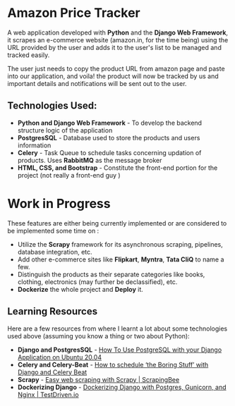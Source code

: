# Amazon Price Tracker
A web application developed with **Python** and the **Django Web Framework**, it scrapes an e-commerce website (amazon.in, for the time being) using the URL provided by the user and adds it to the user's list to be managed and tracked easily.

The user just needs to copy the product URL from amazon page and paste into our application, and voila! the product will now be tracked by us and important details and notifications will be sent out to the user.

## Technologies Used:
- **Python and Django Web Framework** - To develop the backend structure logic of the application
- **PostgresSQL** - Database used to store the products and users information
- **Celery** - Task Queue to schedule tasks concerning updation of products. Uses **RabbitMQ** as the message broker
- **HTML, CSS, and Bootstrap** - Constitute the front-end portion for the project (not really a front-end guy )

# Work in Progress
These features are either being currently implemented or are considered to be implemented some time on :
- Utilize the **Scrapy** framework for its asynchronous scraping, pipelines, database integration, etc.
- Add other e-commerce sites like **Flipkart**, **Myntra**, **Tata CliQ** to name a few.
- Distinguish the products as their separate categories like books, clothing, electronics (may further be declassified), etc.
- **Dockerize** the whole project and **Deploy** it.

## Learning Resources
Here are a few resources from where I learnt a lot about some technologies used above (assuming you know a thing or two about Python):
- **Django and PostgresSQL** - [How To Use PostgreSQL with your Django Application on Ubuntu 20.04](https://www.digitalocean.com/community/tutorials/how-to-use-postgresql-with-your-django-application-on-ubuntu-20-04)
- **Celery and Celery-Beat** - [ How to schedule ‘the Boring Stuff’ with Django and Celery Beat ](https://www.merixstudio.com/blog/django-celery-beat/)
- **Scrapy** - [Easy web scraping with Scrapy | ScrapingBee](https://www.scrapingbee.com/blog/web-scraping-with-scrapy/)
- **Dockerizing Django** - [Dockerizing Django with Postgres, Gunicorn, and Nginx | TestDriven.io](https://testdriven.io/blog/dockerizing-django-with-postgres-gunicorn-and-nginx/)